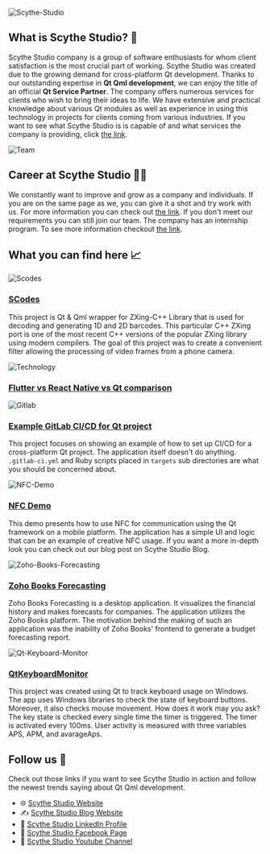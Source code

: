 ![Scythe-Studio](https://user-images.githubusercontent.com/86096604/177173060-cb2ee146-5889-483a-b771-5b3a8daafd3a.png)

## What is Scythe Studio? 🏢

Scythe Studio company is a group of software enthusiasts for whom client satisfaction is the most crucial part of working.
Scythe Studio was created due to the growing demand for cross-platform Qt development.
Thanks to our outstanding expertise in **Qt Qml development**, we can enjoy the title of an official **Qt Service Partner**.
The company offers numerous services for clients who wish to bring their ideas to life. We have extensive and practical knowledge about various Qt modules as well as experience in using this technology in projects for clients coming from various industries. If you want to see what Scythe Studio is is capable of and what services the company is providing, click [the link](https://scythe-studio.com/en/services).

![Team](https://user-images.githubusercontent.com/86096604/177173114-35ff7243-d8f8-4a5d-b364-30b955208627.jpg)

## Career at Scythe Studio  🧑‍💻

We constantly want to improve and grow as a company and individuals. If you are on the same page as we, you can give it a shot and try work with us. For more information you can check out [the link](https://scythe-studio.com/en/careers). If you don't meet our requirements you can still join our team. The company has an internship program. To see more information checkout [the link](https://scythe-studio.com/en/qt-qml-development-internship).

## What you can find here 📈 

![Scodes](https://user-images.githubusercontent.com/86096604/177173184-d5bde072-82a0-4ec9-a612-314299084cfa.png)

 ### [SCodes](https://github.com/scytheStudio/SCodes)

This project is Qt & Qml wrapper for ZXing-C++ Library that is used for decoding and generating 1D and 2D barcodes. This particular C++ ZXing port is one of the most recent C++ versions of the popular ZXing library using modern compilers. The goal of this project was to create a convenient filter allowing the processing of video frames from a phone camera. 

![Technology](https://user-images.githubusercontent.com/86096604/177173411-14ecb044-9456-4a82-9400-26866fc67fef.png)

### [Flutter vs React Native vs Qt comparison](https://github.com/scytheStudio/Flutter-vs-React-Native-vs-Qt)

![Gitlab](https://user-images.githubusercontent.com/86096604/177173555-24686210-5510-425b-9d6c-c18588550b32.png)

### [ Example GitLab CI/CD for Qt project](https://gitlab.com/kosadev/example-gitlab-ci-cd-for-qt-project)

This project focuses on showing an example of how to set up CI/CD for a cross-platform Qt project. The application itself doesn't do anything. `.gitlab-ci.yml` and Ruby scripts placed in `targets` sub directories are what you should be concerned about.

![NFC-Demo](https://user-images.githubusercontent.com/86096604/177173618-07c55f46-1499-4944-8f04-778fe33a5758.png)

### [NFC Demo](https://github.com/scytheStudio/NFC-Demo)

This demo presents how to use NFC for communication using the Qt framework on a mobile platform. The application has a simple UI and logic that can be an example of creative NFC usage. If you want a more in-depth look you can check out our blog post on Scythe Studio Blog.

![Zoho-Books-Forecasting](https://user-images.githubusercontent.com/86096604/177173638-ac695171-93c5-464c-964d-c38613a774c0.png)

### [Zoho Books Forecasting](https://github.com/scytheStudio/Zoho-Books-Forecasting)

Zoho Books Forecasting is a desktop application. It visualizes the financial history and makes forecasts for companies. The application utilizes the Zoho Books platform. The motivation behind the making of such an application was the inability of Zoho Books' frontend to generate a budget forecasting report.

![Qt-Keyboard-Monitor](https://user-images.githubusercontent.com/86096604/177173662-8e4759b2-e3e7-4d1d-8bde-8667de6c357c.png)

### [QtKeyboardMonitor](https://github.com/scytheStudio/qtkeyboardmonitor)

This project was created using Qt to track keyboard usage on Windows. The app uses Windows libraries to check the state of keyboard buttons. Moreover, it also checks mouse movement. How does it work may you ask? The key state is checked every single time the timer is triggered. The timer is activated every 100ms. User activity is measured with three variables APS, APM, and avarageAps.

## Follow us  📮

Check out those links if you want to see Scythe Studio in action and follow the newest trends saying about Qt Qml development.

* 🌐 [Scythe Studio Website](https://scythe-studio.com/en/)
* ✍️  [Scythe Studio Blog Website](https://scythe-studio.com/en/blog)
* 👔 [Scythe Studio LinkedIn Profile](https://www.linkedin.com/company/scythestudio/mycompany/)
* 👔 [Scythe Studio Facebook Page](https://www.facebook.com/ScytheStudiio)
* 🎥 [Scythe Studio Youtube Channel](https://www.youtube.com/channel/UCf4OHosddUYcfmLuGU9e-SQ/featured)
